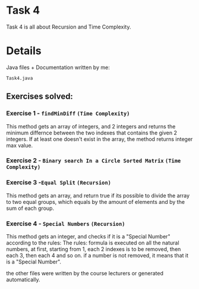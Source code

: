# Task 4
Task 4 is all about Recursion and Time Complexity.

# Details

Java files + Documentation written by me:

`Task4.java`

## Exercises solved:
### Exercise 1 - `findMinDiff` `(Time Complexity)`
This method gets an array of integers, and 2 integers and returns the minimum differnce between the two indexes that contains
the given 2 integers. If at least one doesn't exist in the array, the method returns integer max value.
### Exercise 2 - `Binary search In a Circle Sorted Matrix` `(Time Complexity)`


### Exercise 3 -`Equal Split` `(Recursion)`
This method gets an array, and return true if its possible to divide the array to two equal groups,
which equals by the amount of elements and by the sum of each group.


### Exercise 4 - `Special Numbers` `(Recursion)`
This method gets an integer, and checks if it is a "Special Number" according to the rules:
The rules: formula is executed on all the natural numbers, at first, starting from 1, each 2 indexes is to be removed, then each 3, then each 4 and so on.
if a number is not removed, it means that it is a "Special Number".



the other files were written by the course lecturers or generated automatically.

